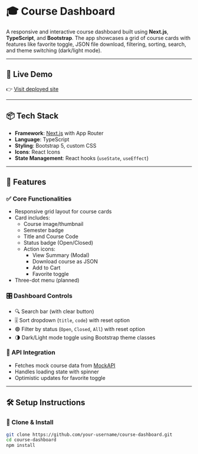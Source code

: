 # 🎓 Course Dashboard

A responsive and interactive course dashboard built using **Next.js**, **TypeScript**, and **Bootstrap**. The app showcases a grid of course cards with features like favorite toggle, JSON file download, filtering, sorting, search, and theme switching (dark/light mode).

---

## 🚀 Live Demo

👉 [Visit deployed site](https://course-dashboard-prince.netlify.app/)

---

## 📦 Tech Stack

- **Framework**: [Next.js](https://nextjs.org/) with App Router
- **Language**: TypeScript
- **Styling**: Bootstrap 5, custom CSS
- **Icons**: React Icons
- **State Management**: React hooks (`useState`, `useEffect`)

---

## 📸 Features

### ✅ Core Functionalities
- Responsive grid layout for course cards
- Card includes:
  - Course image/thumbnail
  - Semester badge
  - Title and Course Code
  - Status badge (Open/Closed)
  - Action icons:
    - View Summary (Modal)
    - Download course as JSON
    - Add to Cart
    - Favorite toggle
- Three-dot menu (planned)

### 🎛 Dashboard Controls
- 🔍 Search bar (with clear button)
- 🎚 Sort dropdown (`title`, `code`) with reset option
- 🟢 Filter by status (`Open`, `Closed`, `All`) with reset option
- 🌗 Dark/Light mode toggle using Bootstrap theme classes

### 📡 API Integration
- Fetches mock course data from [MockAPI](https://mockapi.io/)
- Handles loading state with spinner
- Optimistic updates for favorite toggle

---

## 🛠 Setup Instructions

### 🔧 Clone & Install

```bash
git clone https://github.com/your-username/course-dashboard.git
cd course-dashboard
npm install
